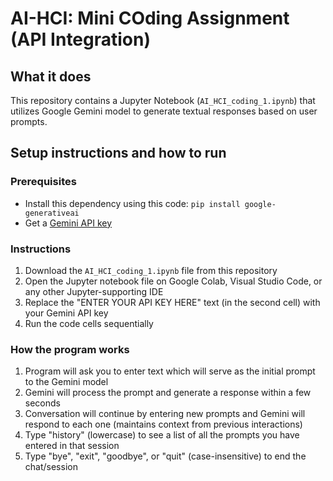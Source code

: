 # AI-HCI: Mini COding Assignment (API Integration)

## What it does
This repository contains a Jupyter Notebook (`AI_HCI_coding_1.ipynb`) that utilizes Google Gemini model to generate textual responses based on user prompts.

## Setup instructions and how to run
### Prerequisites
- Install this dependency using this code:
  ```pip install google-generativeai```
- Get a [Gemini API key](https://ai.google.dev/gemini-api/docs/api-key)

### Instructions
1. Download the `AI_HCI_coding_1.ipynb` file from this repository
2. Open the Jupyter notebook file on Google Colab, Visual Studio Code, or any other Jupyter-supporting IDE
3. Replace the "ENTER YOUR API KEY HERE" text (in the second cell) with your Gemini API key
4. Run the code cells sequentially

### How the program works
1. Program will ask you to enter text which will serve as the initial prompt to the Gemini model
2. Gemini will process the prompt and generate a response within a few seconds
3. Conversation will continue by entering new prompts and Gemini will respond to each one (maintains context from previous interactions)
4. Type "history" (lowercase) to see a list of all the prompts you have entered in that session
5. Type "bye", "exit", "goodbye", or "quit" (case-insensitive) to end the chat/session

